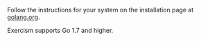 Follow the instructions for your system on the installation page at [golang.org](http://golang.org/doc/install).

Exercism supports Go 1.7 and higher.

